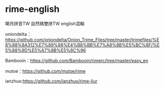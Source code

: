 # rime-english

朙月拼音TW 自然碼雙拼TW english混輸

oniondelta：https://github.com/oniondelta/Onion_Trime_Files/tree/master/trimefiles/%E8%88%8A312%E7%89%88%E4%B8%BB%E7%A8%8B%E5%BC%8F/%E5%88%9D%E5%A7%8B%E5%8C%96

Bambooin：https://github.com/Bambooin/rimerc/tree/master/easy_en

mutoe：https://github.com/mutoe/rime

ianzhuo:https://github.com/ianzhuo/rime-liur
